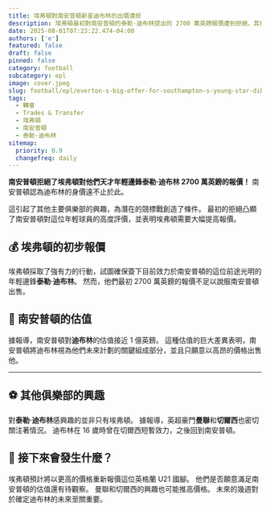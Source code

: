 ```yaml
---
title: 埃弗頓對南安普頓新星迪布林的出價遭拒
description: 埃弗頓最初對南安普頓的泰勒·迪布林提出的 2700 萬英鎊報價遭到拒絕，其他頂級俱樂部也對他感興趣。
date: 2025-08-01T07:23:22.474-04:00
authors: ['e']
featured: false
draft: false
pinned: false
category: football
subcategory: epl
image: cover.jpeg
slug: football/epl/everton-s-big-offer-for-southampton-s-young-star-dibling-rejected
tags:
  - 轉會
  - Trades & Transfer
  - 埃弗頓
  - 南安普頓
  - 泰勒·迪布林
sitemap:
  priority: 0.9
  changefreq: daily
---
```


**南安普頓拒絕了埃弗頓對他們天才年輕邊鋒泰勒·迪布林 2700 萬英鎊的報價！** 南安普頓認為迪布林的身價遠不止於此。

這引起了其他主要俱樂部的興趣，為潛在的競標戰創造了條件。 最初的拒絕凸顯了南安普頓對這位年輕球員的高度評價，並表明埃弗頓需要大幅提高報價。

## 💰 埃弗頓的初步報價

埃弗頓採取了強有力的行動，試圖確保簽下目前效力於南安普頓的這位前途光明的年輕邊鋒**泰勒·迪布林**。 然而，他們最初 2700 萬英鎊的報價不足以說服南安普頓出售。

## 🌟 南安普頓的估值

據報導，南安普頓對**迪布林**的估值接近 1 億英鎊。 這種估值的巨大差異表明，南安普頓將迪布林視為他們未來計劃的關鍵組成部分，並且只願意以高昂的價格出售他。

---

## ⚽ 其他俱樂部的興趣

對**泰勒·迪布林**感興趣的並非只有埃弗頓。 據報導，英超豪門**曼聯**和**切爾西**也密切關注著情況。 迪布林在 16 歲時曾在切爾西短暫效力，之後回到南安普頓。

## 🤔 接下來會發生什麼？

埃弗頓預計將以更高的價格重新報價這位英格蘭 U21 國腳。 他們是否願意滿足南安普頓的估值還有待觀察。 曼聯和切爾西的興趣也可能推高價格。 未來的幾週對於確定迪布林的未來至關重要。